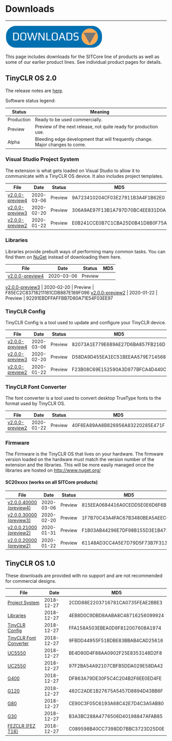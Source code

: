 # Downloads
---
![Download](images/download-noborder.jpg)

This page includes downloads for the SITCore line of products as well as some of our earlier product lines. See individual product pages for details.

## TinyCLR OS 2.0

The release notes are [here](release-notes.md).

Software status legend:

Status | Meaning
--- | ---
Production | Ready to be used commercially.
Preview | Preview of the next release, not quite ready for production use.
Alpha | Bleeding edge development that will frequently change. Major changes to come.

### Visual Studio Project System
The extension is what gets loaded on Visual Studio to allow it to communicate with a TinyCLR OS device. It also includes project templates.

File | Date | Status | MD5
--- | --- | --- | ---
[v2.0.0-preview4](http://files.ghielectronics.com/downloads/TinyCLR/Extensions/TinyCLR%20OS%20Project%20System%20v2.0.0-preview4.vsix) | 2020-03-06 | Preview | 9A723410204CF03E27911B3A4F1B62E0
[v2.0.0-preview3](http://files.ghielectronics.com/downloads/TinyCLR/Extensions/TinyCLR%20OS%20Project%20System%20v2.0.0-preview3.vsix) | 2020-02-20 | Preview | 306A9AE97F13B1A797D70BC4EE831D0A
[v2.0.0-preview2](http://files.ghielectronics.com/downloads/TinyCLR/Extensions/TinyCLR%20OS%20Project%20System%20v2.0.0-preview2.vsix) | 2020-01-22 | Preview | E0B241CCE0B7C1CBA25D0B41D8B0F75A 

### Libraries
Libraries provide prebuilt ways of performing many common tasks. You can find them on [NuGet](getting-started.md) instead of downloading them here.

File | Date | Status | MD5
--- | --- | --- | ---
[v2.0.0-preview4](http://files.ghielectronics.com/downloads/TinyCLR/Libraries/TinyCLR%20OS%20Libraries%20v2.0.0-preview4.zip) | 2020-03-06 | Preview | 

[v2.0.0-preview3](http://files.ghielectronics.com/downloads/TinyCLR/Libraries/TinyCLR%20OS%20Libraries%20v2.0.0-preview3.zip) | 2020-02-20 | Preview | F85EC2C83718211181CDB887E189F096
[v2.0.0-preview2](http://files.ghielectronics.com/downloads/TinyCLR/Libraries/TinyCLR%20OS%20Libraries%20v2.0.0-preview2.zip) | 2020-01-22 | Preview | 92291EBDFFAFFBB7D80A71E54F03EE97 


### TinyCLR Config
TinyCLR Config is a tool used to update and configure your TinyCLR device.

File | Date | Status | MD5
--- | --- | --- | ---
[v2.0.0-preview4](http://files.ghielectronics.com/downloads/TinyCLR/Config/TinyCLR%20Config%20Setup%20v2.0.0-preview4.msi) | 2020-03-06 | Preview | 82073A1E779E689AE27D6BA857FB216D
[v2.0.0-preview3](http://files.ghielectronics.com/downloads/TinyCLR/Config/TinyCLR%20Config%20Setup%20v2.0.0-preview3.msi) | 2020-02-20 | Preview | D58DA9D455EA1EC51BEEAA579E714568
[v2.0.0-preview2](http://files.ghielectronics.com/downloads/TinyCLR/Config/TinyCLR%20Config%20Setup%20v2.0.0-preview2.msi) | 2020-01-22 | Preview | F23B08C69E152590A3D977BFCA4D440C

### TinyCLR Font Converter
The font converter is a tool used to convert desktop TrueType fonts to the format used by TinyCLR OS.

File | Date | Status | MD5
--- | --- | --- | ---
[v2.0.0-preview2](http://files.ghielectronics.com/downloads/TinyCLR/Tools/TinyCLR%20OS%20Font%20Converter%20v2.0.0-preview2.exe) | 2020-01-22 | Preview | 40F6EA89AA8B826956A83220285E471F


### Firmware
The Firmware is the TinyCLR OS that lives on your hardware. The firmware version loaded on the hardware must match the version number of the extension and the libraries. This will be more easily managed once the libraries are hosted on http://www.nuget.org/

#### SC20xxxx (works on all SITCore products)

File | Date | Status | MD5
--- | --- | --- | ---
[v2.0.0.40000 (preview4)](http://files.ghielectronics.com/downloads/TinyCLR/Firmwares/SITCore/SITCore%20Firmware%20v2.0.0.40000-preview4.ghi) |2020-03-06 | Preview | 815EEA0684416A0CEDD5E0E6D6F6B09F
[v2.0.0.30000 (preview3)](http://files.ghielectronics.com/downloads/TinyCLR/Firmwares/SITCore/SITCore%20Firmware%20v2.0.0.30000-preview3.ghi) |2020-02-20 | Preview | 1F7B70C43A4FAC67B3480BEA5AEEC0B3
[v2.0.0.21000 (preview2)](http://files.ghielectronics.com/downloads/TinyCLR/Firmwares/SITCore/SITCore%20Firmware%20v2.0.0.21000-preview2.ghi) |2020-01-31 | Preview | F1B03AB44296E7DF98B155D3E1B47359
[v2.0.0.20000 (preview2)](http://files.ghielectronics.com/downloads/TinyCLR/Firmwares/SITCore/SITCore%20Firmware%20v2.0.0.20000-preview2.ghi) |2020-01-22 | Preview | 61148AD3CC4A5E7D79D5F73B7F313C7F

## TinyCLR OS 1.0

These downloads are provided with no support and are not recommended for commercial designs.

File | Date | MD5
-----|------|----
[Project System](http://files.ghielectronics.com/downloads/TinyCLR/Extensions/TinyCLR%20OS%20Project%20System%20v1.0.0.vsix) | 2018-12-27 | 2CDD88E2203716781CA0735FEAE2BBE3
[Libraries](http://files.ghielectronics.com/downloads/TinyCLR/Libraries/TinyCLR%20OS%20Libraries%20v1.0.0.zip) | 2018-12-27 | 4EB8D0C9DBD8AABA8C48716256099924
[TinyCLR Config](http://files.ghielectronics.com/downloads/TinyCLR/Config/TinyCLR%20Config%20Setup%20v1.0.0.msi) | 2018-12-27 | FFA158A503EBEA0D9F812007608A1974
[TinyCLR Font Converter](http://files.ghielectronics.com/downloads/TinyCLR/Tools/TinyCLR%20OS%20Font%20Converter%20v1.0.0.exe) | 2018-12-27 | 9FBDD44955F51BDBE83BBAB4CAD25616
[UC5550](http://files.ghielectronics.com/downloads/TinyCLR/Firmwares/UC5550/UC5550%20Firmware%20v1.0.0.glb) | 2018-12-27 | BE4D80D4F88AA0902F25E8353148D2F8
[UC2550](http://files.ghielectronics.com/downloads/TinyCLR/Firmwares/UC2550/UC2550%20Firmware%20v1.0.0.glb) | 2018-12-27 | 97F2BA54A92107CBFB5DDA029E58DA42
[G400](http://files.ghielectronics.com/downloads/TinyCLR/Firmwares/G400/G400%20Firmware%20v1.0.0.glb) | 2018-12-27 | DF863A79DE30F5C4C204B2F6EE0ED4FE
[G120](http://files.ghielectronics.com/downloads/TinyCLR/Firmwares/G120/G120%20Firmware%20v1.0.0.glb) | 2018-12-27 | 482C2ADE1B27675A5457D8894D43BB6F
[G80](http://files.ghielectronics.com/downloads/TinyCLR/Firmwares/G80/G80%20Firmware%20v1.0.0.ghi) | 2018-12-27 | CE90C3F05C6193A68C42E7D4C3A5AB80
[G30](http://files.ghielectronics.com/downloads/TinyCLR/Firmwares/G30/G30%20Firmware%20v1.0.0.ghi) | 2018-12-27 | B3A3BC288A4776506D40198847AFAB85
[FEZCLR (FEZ T18)](http://files.ghielectronics.com/downloads/TinyCLR/Firmwares/FEZCLR/FEZCLR%20Firmware%20v1.0.0.glb) | 2018-12-27 | C089598B40CC7398DD7BBC3723D25D0E

